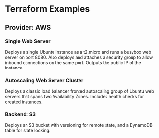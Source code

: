 # Terraform Examples

## Provider: AWS

### Single Web Server
Deploys a single Ubuntu instance as a t2.micro and runs a busybox web server on port 8080. Also deploys and attaches a security group to allow inbound connections on the same port. Outputs the public IP of the instance.

### Autoscaling Web Server Cluster
Deploys a classic load balancer fronted autoscaling group of Ubuntu web servers that spans two Availability Zones. Includes health checks for created instances.

### Backend: S3
Deploys an S3 bucket with versioning for remote state, and a DynamoDB table for state locking.
